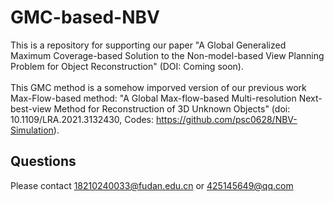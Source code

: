 # GMC-based-NBV
  This is a repository for supporting our paper "A Global Generalized Maximum Coverage-based Solution to the Non-model-based View Planning Problem for Object Reconstruction" (DOI: Coming soon).
<br>
<br>
  This GMC method is a somehow imporved version of our previous work Max-Flow-based method: "A Global Max-flow-based Multi-resolution Next-best-view Method for Reconstruction of 3D Unknown Objects" (doi: 10.1109/LRA.2021.3132430, Codes: https://github.com/psc0628/NBV-Simulation).
## Questions
Please contact 18210240033@fudan.edu.cn or 425145649@qq.com
